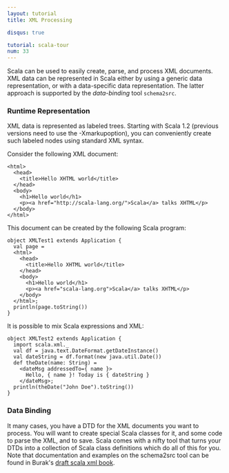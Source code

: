 ```yaml
---
layout: tutorial
title: XML Processing

disqus: true

tutorial: scala-tour
num: 33
---
```


Scala can be used to easily create, parse, and process XML documents. XML data can be represented in Scala either by using a generic data representation, or with a data-specific data representation. The latter approach is supported by the *data-binding* tool `schema2src`.

### Runtime Representation ###
XML data is represented as labeled trees. Starting with Scala 1.2 (previous versions need to use the -Xmarkupoption), you can conveniently create such labeled nodes using standard XML syntax.

Consider the following XML document:

    <html>
      <head>
        <title>Hello XHTML world</title>
      </head>
      <body>
        <h1>Hello world</h1>
        <p><a href="http://scala-lang.org/">Scala</a> talks XHTML</p>
      </body>
    </html>

This document can be created by the following Scala program:

    object XMLTest1 extends Application {
      val page = 
      <html>
        <head>
          <title>Hello XHTML world</title>
        </head>
        <body>
          <h1>Hello world</h1>
          <p><a href="scala-lang.org">Scala</a> talks XHTML</p>
        </body>
      </html>;
      println(page.toString())
    }

It is possible to mix Scala expressions and XML:

    object XMLTest2 extends Application {
      import scala.xml._
      val df = java.text.DateFormat.getDateInstance()
      val dateString = df.format(new java.util.Date())
      def theDate(name: String) = 
        <dateMsg addressedTo={ name }>
          Hello, { name }! Today is { dateString }
        </dateMsg>;
      println(theDate("John Doe").toString())
    }

### Data Binding ###
It many cases, you have a DTD for the XML documents you want to process. You will want to create special Scala classes for it, and some code to parse the XML, and to save. Scala comes with a nifty tool that turns your DTDs into a collection of Scala class definitions which do all of this for you.
Note that documentation and examples on the schema2src tool can be found in Burak's [draft scala xml book](http://burak.emir.googlepages.com/scalaxbook.docbk.html).

